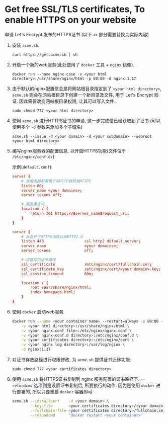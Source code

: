 # Get free SSL/TLS certificates, To enable HTTPS on your website

申请 Let's Encrypt 发布的HTTPS证书.(以下 `<>` 部分需要替换为实际内容)

1. 安装 `acme.sh`.

    `curl https://get.acme.sh | sh`

2. 开启一个新的web服务(此处使用了 `docker` 工具 + `nginx` 镜像).

    `docker run --name nginx-case -v <your html directory>:/usr/share/nginx/html -p 80:80 -d nginx:1.17`

3. 由于默认的nginx配置信息是将网站根目录指定到了 `<your html directory>`, `acme.sh` 则会在网站根目录下创建一个新目录及文件, 用于 Let's Encrypt 验证. 因此需要改变网站根目录权限, 让其可以写入文件.

    `sudo chmod 777 <your html directory>`

4. 使用 `acme.sh` 进行HTTPS证书的申请, 这一步完成便已经获取到了证书.(可以使用多个 `-d` 参数来添加多个子域名)

    `acme.sh --issue -d <your domain> -d <your subdomain> --webroot <your html directory>`

5. 编写nginx服务器的配置信息, 以开启HTTPS功能(文件位于 `/etc/nginx/conf.d/`)

    示例(`default.conf`):

    ```conf
    server {
        # 该服务器配置用于将HTTP跳转到HTTPS
        listen 80;
        server_name <your domains>;
        server_tokens off;

        # 服务重定向
        location / {
            return 301 https://$server_name$request_uri;
        }
    }

    server {
        # 此处开了HTTPS功能以及HTTP2.0
        listen 443                  ssl http2 default_server;
        server_name                 <your domains>;
        server_tokens               off;

        # 设置你的证书路径
        ssl_certificate             /etc/nginx/cert/fullchain.cer;
        ssl_certificate_key         /etc/nginx/cert/<your domain>.key;
        ssl_session_timeout         60m;

        location / {
            root /usr/share/nginx/html;
            index homepage.html;
        }
    }
    ```

6. 使用 `docker` 启动web服务.

    ```bash
    docker run --name <your container name> --restart=always -p 80:80 -p 443:443 \
        -v <your html directory>:/usr/share/nginx/html \
        -v <your nginx.conf file>:/etc/nginx/nginx.conf \
        -v <your nginx-conf.d directory>:/etc/nginx/conf.d \
        -v <your certificates directory>:/etc/nginx/cert \
        -v <your nginx log directory>:/var/log/nginx \
        -d nginx:1.17
    ```

7. 对证书存放路径进行权限修改, 为 `acme.sh` 提供证书迁移功能.

    `sudo chmod 777 <your certificates directory>`

8. 使用 `acme.sh` 将HTTPS证书复制到 nginx 服务配置的证书路径下. `--reloadcmd` 选项则是设置证书复制后, 所要执行的动作. 因为是使用 `docker` 进行部署的, 所以只要重启 `docker` 容器即可.

    ```bash
    acme.sh --installcert    -d <your domain> \
            --key-file       <your certificates directory>/<your domain>.key \
            --fullchain-file <your certificates directory>/fullchain.cer \
            --reloadcmd      "docker restart <your container>"
    ```
